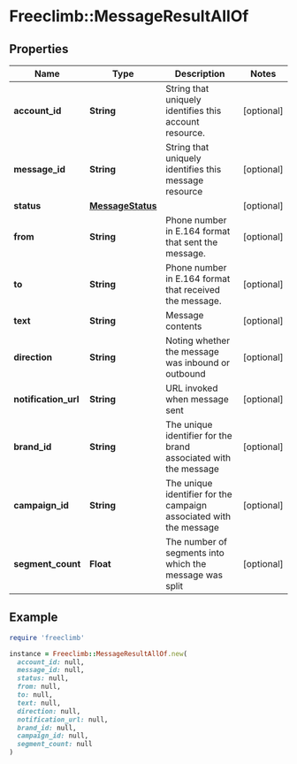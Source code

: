 # Freeclimb::MessageResultAllOf

## Properties

| Name | Type | Description | Notes |
| ---- | ---- | ----------- | ----- |
| **account_id** | **String** | String that uniquely identifies this account resource. | [optional] |
| **message_id** | **String** | String that uniquely identifies this message resource | [optional] |
| **status** | [**MessageStatus**](MessageStatus.md) |  | [optional] |
| **from** | **String** | Phone number in E.164 format that sent the message. | [optional] |
| **to** | **String** | Phone number in E.164 format that received the message. | [optional] |
| **text** | **String** | Message contents | [optional] |
| **direction** | **String** | Noting whether the message was inbound or outbound | [optional] |
| **notification_url** | **String** | URL invoked when message sent | [optional] |
| **brand_id** | **String** | The unique identifier for the brand associated with the message | [optional] |
| **campaign_id** | **String** | The unique identifier for the campaign associated with the message | [optional] |
| **segment_count** | **Float** | The number of segments into which the message was split | [optional] |

## Example

```ruby
require 'freeclimb'

instance = Freeclimb::MessageResultAllOf.new(
  account_id: null,
  message_id: null,
  status: null,
  from: null,
  to: null,
  text: null,
  direction: null,
  notification_url: null,
  brand_id: null,
  campaign_id: null,
  segment_count: null
)
```

